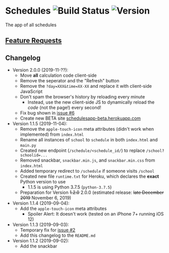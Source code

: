 # Schedules ![Build Status](https://img.shields.io/travis/com/hkamran80/schedules?style=for-the-badge) ![Version](https://img.shields.io/badge/version-2.0.0-green?style=for-the-badge)
The app of all schedules

## [Feature Requests](https://github.com/hkamran80/schedules/issues?q=is%3Aissue+is%3Aopen+label%3A%22Feature+Request%22)

## Changelog
* Version 2.0.0 (2019-11-??):
  * Move **all** calculation code client-side
  * Remove the seperator and the "Refresh" button
  * Remove the `?day=XXX&time=XX-XX` and replace it with client-side JavaScript
  * Don't spam the browser's history by reloading every minute
    * Instead, use the new client-side JS to dynamically reload the *code* (not the page!) every second!
  * Fix bug shown in [issue #6](https://github.com/hkamran80/schedules/issues/6)
  * Create new BETA site [schedulesapp-beta.herokuapp.com](http://schedulesapp-beta.herokuapp.com/)
* Version 1.1.5 (2019-11-04):
  * Remove the `apple-touch-icon` meta attributes (didn't work when implemented) from `index.html`
  * Rename all instances of `school` to `schedule` in both `index.html` and `main.py`
  * Created new endpoint (`/schedule/<schedule_id/`) to replace `/school?schoolid=...`
  * Removed snackbar, `snackbar.min.js`, and `snackbar.min.css` from `index.html`
  * Added temporary redirect to `/schedule` if someone visits `/school`
  * Created new file `runtime.txt` for Heroku, which declares the **exact** Python version to use
    * 1.1.5 is using Python 3.7.5 (`python-3.7.5`)
  * Preparation for Version ~~1.2.0~~ 2.0.0 (estimated release: ~~late December 2019~~ November 6, 2019)
* Version 1.1.4 (2019-09-04):
  * Add the `apple-touch-icon` meta attributes
    * Spoiler Alert: It doesn't work (tested on an iPhone 7+ running iOS 12)
* Version 1.1.3 (2019-09-03):
  * Temporary fix for [issue #2](https://github.com/hkamran80/schedules/issues/2)
  * Add this changelog to the `README.md`
* Version 1.1.2 (2019-09-02):
  * Add the snackbar
